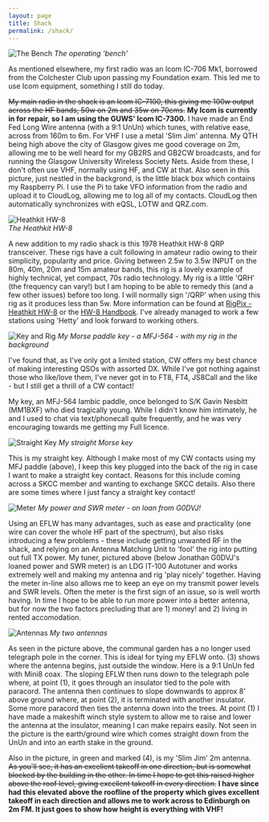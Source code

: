 ```yaml
---
layout: page
title: Shack
permalink: /shack/
---
```


![The Bench](images/IMG_0518.jpg)
*The operating 'bench'*

As mentioned elsewhere, my first radio was an Icom IC-706 Mk1, borrowed from the Colchester Club upon passing my Foundation exam. This led me to use Icom equipment, something I still do today.

~~My main radio in the shack is an Icom IC-7100, this giving me 100w output across the HF bands, 50w on 2m and 35w on 70cms.~~ **My Icom is currently in for repair, so I am using the GUWS' Icom IC-7300.**  I have made an End Fed Long Wire antenna (with a 9:1 UnUn) which tunes, with relative ease, across from 160m to 6m. For VHF I use a metal 'Slim Jim' antenna. My QTH being high above the city of Glasgow gives me good coverage on 2m, allowing me to be well heard for my GB2RS and GB2CW broadcasts, and for running the Glasgow University Wireless Society Nets. Aside from these, I don't often use VHF, normally using HF, and CW at that. Also seen in this picture, just nestled in the backgrond, is the little black box which contains my Raspberry Pi. I use the Pi to take VFO information from the radio and upload it to CloudLog, allowing me to log all of my contacts. CloudLog then automatically synchronizes with eQSL, LOTW and QRZ.com.

![Heathkit HW-8](images/Heathkit.jpg)
<br>*The Heathkit HW-8*

A new addition to my radio shack is this 1978 Heathkit HW-8 QRP transceiver. These rigs have a cult following in amateur radio owing to their simplicity, popularity and price. Giving between 2.5w to 3.5w INPUT on the 80m, 40m, 20m and 15m amateur bands, this rig is a lovely example of highly technical, yet compact, 70s radio technology. My rig is a little 'QRH' (the frequency can vary!) but I am hoping to be able to remedy this (and a few other issues) before too long. I will normally sign '/QRP' when using this rig as it produces less than 5w. More information can be found at [RigPix - Heathkit HW-8](https://www.rigpix.com/heathkit/hw8.htm) or the [HW-8 Handbook](http://www.radiomanual.info/schemi/Surplus_Radioamateur/Heathkit_HW-8_handbook_2ed_2008.pdf). I've already managed to work a few stations using 'Hetty' and look forward to working others.

![Key and Rig](images/IMG_0521.jpg)
*My Morse paddle key - a MFJ-564 - with my rig in the background*

I've found that, as I've only got a limited station, CW offers my best chance of making interesting QSOs with assorted DX. While I've got nothing against those who like/love them, I've never got in to FT8, FT4, JS8Call and the like - but I still get a thrill of a CW contact!

My key, an MFJ-564 Iambic paddle, once belonged to S/K Gavin Nesbitt (MM1BXF) who died tragically young. While I didn't know him intimately, he and I used to chat via text/phonecall quite frequently, and he was very encouraging towards me getting my Full licence.

![Straight Key](images/f2da6-key.jpg)
*My straight Morse key*

This is my straight key. Although I make most of my CW contacts using my MFJ paddle (above), I keep this key plugged into the back of the rig in case I want to make a straight key contact. Reasons for this include coming across a SKCC member and wanting to exchange SKCC details. Also there are some times where I just fancy a straight key contact!

![Meter](images/IMG_0520.jpg)
*My power and SWR meter - on loan from G0DVJ!*

Using an EFLW has many advantages, such as ease and practicality (one wire can cover the whole HF part of the spectrum), but also risks introducing a few problems - these include getting unwanted RF in the shack, and relying on an Antenna Matching Unit to 'fool' the rig into putting out full TX power. My tuner, pictured above (below Jonathan G0DVJ's loaned power and SWR meter) is an LDG IT-100 Autotuner and works extremely well and making my antenna and rig 'play nicely' together. Having the meter in-line also allows me to keep an eye on my transmit power levels and SWR levels. Often the meter is the first sign of an issue, so is well worth having. In time I hope to be able to run more power into a better antenna, but for now the two factors precluding that are 1) money! and 2) living in rented accomodation.

![Antennas](images/antenna.jpeg)
*My two antennas*

As seen in the picture above, the communal garden has a no longer used telegraph pole in the corner. This is ideal for tying my EFLW onto. (3) shows where the antenna begins, just outside the window. Here is a 9:1 UnUn fed with Mini8 coax. The sloping EFLW then runs down to the telegraph pole where, at point (1), it goes through an insulator tied to the pole with paracord. The antenna then continues to slope downwards to approx 8' above ground where, at point (2), it is terminated with another insulator. Some more paracord then ties the antenna down into the trees. At point (1) I have made a makeshift winch style system to allow me to raise and lower the antenna at the insulator, meaning I can make repairs easily. Not seen in the picture is the earth/ground wire which comes straight down from the UnUn and into an earth stake in the ground. 

Also in the picture, in green and marked (4), is my 'Slim Jim' 2m antenna. ~~As you'll see, it has an excellent takeoff in one direction, but is somewhat blocked by the building in the other. In time I hope to get this raised higher above the roof level, giving excellent takeoff in every direction.~~ **I have since had this elevated above the roofline of the property which gives excellent takeoff in each direction and allows me to work across to Edinburgh on 2m FM. It just goes to show how height is everything with VHF!**
